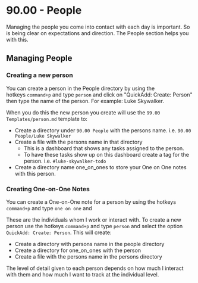 # 90.00 - People 

Managing the people you come into contact with each day is important. So is being clear on expectations and direction. The People section helps you with this.

## Managing People

### Creating a new person
You can create a person in the People directory by using the hotkeys `command+p` and type `person` and click on "QuickAdd: Create: Person" then type the name of the person. For example: Luke Skywalker.

When you do this the new person you create will use the `99.00 Templates/person.md` template to:

- Create a directory under `90.00 People` with the persons name. i.e. `90.00 People/Luke Skywalker`
- Create a file with the persons name in that directory
	- This is a dashboard that shows any tasks assigned to the person.
	- To have these tasks show up on this dashboard create a tag for the person. i.e. `#luke-skywalker-todo`
- Create a directory name one_on_ones to store your One on One notes with this person.

### Creating One-on-One Notes
You can create a One-on-One note for a person by using the hotkeys `command+p` and type `one on one` and 

These are the individuals whom I work or interact with. To create a new person use the hotkeys `command+p` and type `person` and select the option `QuickAdd: Create: Person`. This will create:

- Create a directory with persons name in the people directory
- Create a directory for one_on_ones with the person
- Create a file with the persons name in the persons directory

The level of detail given to each person depends on how much I interact with them and how much I want to track at the individual level.



